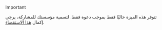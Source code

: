 > [!IMPORTANT]
> تتوفر هذه الميزة حاليًا فقط بموجب دعوة فقط. لتسمية مؤسستك للمشاركة، يرجى إكمال [هذا الاستقصاء](https://aka.ms/ax2012upgrade). 
